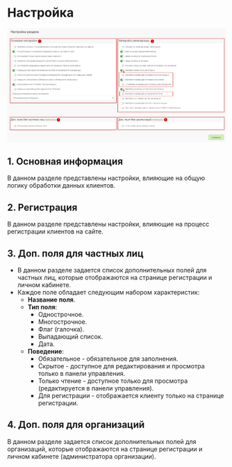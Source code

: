 # Настройка
![](../_media/customer/customer11.png ':size=70%')
## 1. Основная информация
В данном разделе представлены настройки, влияющие на общую логику обработки данных клиентов.

## 2. Регистрация
В данном разделе представлены настройки, влияющие на процесс регистрации клиентов на сайте.

## 3. Доп. поля для частных лиц
* В данном разделе задается список дополнительных полей для частных лиц, которые отображаются на странице регистрации и личном кабинете.
* Каждое поле обладает следующим набором характеристик:
    + __Название поля__.
    + __Тип поля__:
        - Однострочное.
        - Многострочное.
        - Флаг (галочка).
        - Выпадающий список.
        - Дата.
    + __Поведение__:
        - Обязательное - обязательное для заполнения.
        - Скрытое - доступное для редактирования и просмотра только в панели управления.
        - Только чтение - доступное только для просмотра (редактируется в панели управления).
        - Для регистрации - отображается клиенту только на странице регистрации.

## 4. Доп. поля для организаций
В данном разделе задается список дополнительных полей для организаций, которые отображаются на странице регистрации и личном кабинете (администратора организации).